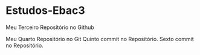 # Estudos-Ebac3
Meu Terceiro Repositório no Github

Meu Quarto Repositório no Git
Quinto commit no Repositório.
Sexto commit no Repositório.